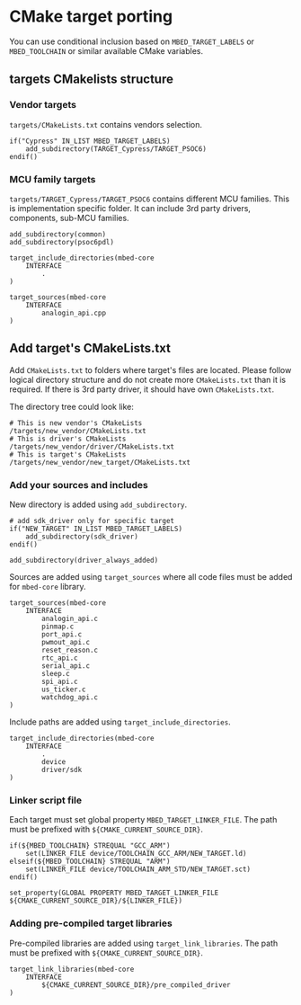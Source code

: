 # CMake target porting

You can use conditional inclusion based on
`MBED_TARGET_LABELS` or `MBED_TOOLCHAIN` or similar available CMake variables.

## targets CMakelists structure

### Vendor targets

`targets/CMakeLists.txt` contains vendors selection.

```
if("Cypress" IN_LIST MBED_TARGET_LABELS)
    add_subdirectory(TARGET_Cypress/TARGET_PSOC6)   
endif()
```

### MCU family targets

`targets/TARGET_Cypress/TARGET_PSOC6` contains different MCU families. This is implementation specific folder. It can include 3rd party drivers, components, sub-MCU families.

```
add_subdirectory(common)
add_subdirectory(psoc6pdl)

target_include_directories(mbed-core
    INTERFACE
        .
)

target_sources(mbed-core
    INTERFACE
        analogin_api.cpp
)
```

## Add target's CMakeLists.txt

Add `CMakeLists.txt` to folders where target's files are located. Please follow logical directory structure and do not create more `CMakeLists.txt` than it is required. 
If there is 3rd party driver, it should have own `CMakeLists.txt`.

The directory tree could look like:

```
# This is new vendor's CMakeLists
/targets/new_vendor/CMakeLists.txt
# This is driver's CMakeLists
/targets/new_vendor/driver/CMakeLists.txt
# This is target's CMakeLists
/targets/new_vendor/new_target/CMakeLists.txt

```

### Add your sources and includes

New directory is added using  `add_subdirectory`.

```
# add sdk_driver only for specific target
if("NEW_TARGET" IN_LIST MBED_TARGET_LABELS)
    add_subdirectory(sdk_driver)
endif()

add_subdirectory(driver_always_added)
```

Sources are added using `target_sources` where all code files must be added for `mbed-core` library.

```
target_sources(mbed-core
    INTERFACE
        analogin_api.c
        pinmap.c
        port_api.c
        pwmout_api.c
        reset_reason.c
        rtc_api.c
        serial_api.c
        sleep.c
        spi_api.c
        us_ticker.c
        watchdog_api.c
)
```

Include paths are added using `target_include_directories`.

```
target_include_directories(mbed-core
    INTERFACE
        .
        device
        driver/sdk
)
```

### Linker script file

Each target must set global property `MBED_TARGET_LINKER_FILE`. The path must be prefixed with
`${CMAKE_CURRENT_SOURCE_DIR}`.

``` 
if(${MBED_TOOLCHAIN} STREQUAL "GCC_ARM")
    set(LINKER_FILE device/TOOLCHAIN_GCC_ARM/NEW_TARGET.ld)
elseif(${MBED_TOOLCHAIN} STREQUAL "ARM")
    set(LINKER_FILE device/TOOLCHAIN_ARM_STD/NEW_TARGET.sct)
endif()

set_property(GLOBAL PROPERTY MBED_TARGET_LINKER_FILE ${CMAKE_CURRENT_SOURCE_DIR}/${LINKER_FILE})
```

### Adding pre-compiled target libraries

Pre-compiled libraries are added using `target_link_libraries`. The path must be prefixed with
`${CMAKE_CURRENT_SOURCE_DIR}`.

```
target_link_libraries(mbed-core
    INTERFACE
        ${CMAKE_CURRENT_SOURCE_DIR}/pre_compiled_driver
)
```
